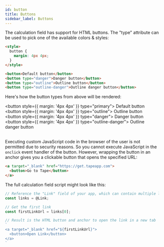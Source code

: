 ```yaml
---
id: button
title: Buttons
sidebar_label: Buttons
---
```


The calculation field has support for HTML buttons. The "type" attribute can be used to pick one of the available colors & styles:

```html
<style>
  button {
    margin: 4px 4px;
  }
</style>

<button>Default button</button>
<button type="danger">Danger button</button>
<button type="outline">Outline button</button>
<button type="outline-danger">Outline danger button</button>
```

Here's how the button types from above will be rendered:

<button style={{ margin: '4px 4px' }} type="primary"> Default button </button>
<button style={{ margin: '4px 4px' }} type="outline"> Outline button </button>
<button style={{ margin: '4px 4px' }} type="danger"> Danger button </button>
<button style={{ margin: '4px 4px' }} type="outline-danger"> Outline danger button </button>
<br />
<br />

Executing custom JavaScript code in the browser of the user is not permitted due to security reasons. So you cannot execute JavaScript in the `onclick` event handler of the button. However, wrapping the button in an anchor gives you a clickable button that opens the specified URL:

```html
<a target="_blank" href="https://get.tapeapp.com">
  <button>Go to Tape</button>
</a>
```

The full calculation field script might look like this:

```ts
// Reference the "Link" field of your app, which can contain multiple links
const links = @Link;

// Get the first link
const firstLinkUrl = links[0];

// Result is the HTML button and anchor to open the link in a new tab
`
<a target="_blank" href="${firstLinkUrl}">
  <button>Open Link</button>
</a>
`
```
